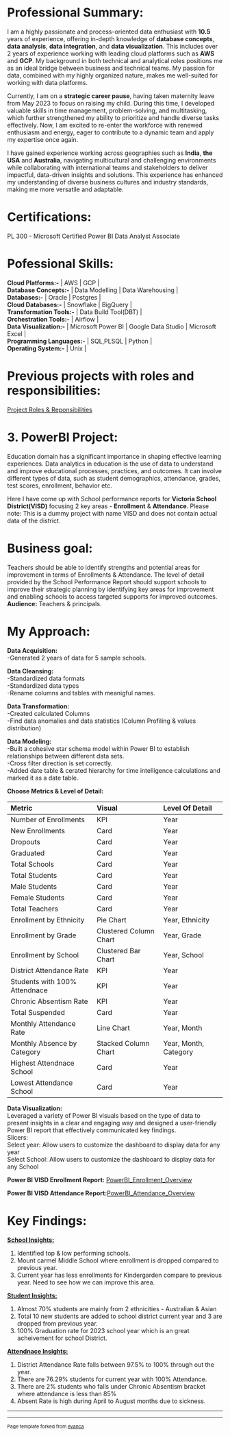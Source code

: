 # Professional Summary:
I am a highly passionate and process-oriented data enthusiast with **10.5** years of experience, offering in-depth knowledge of **database concepts**, **data analysis**, **data integration**, and **data visualization**. This includes over 2 years of experience working with leading cloud platforms such as **AWS** and **GCP**.
My background in both technical and analytical roles positions me as an ideal bridge between business and technical teams. My passion for data, combined with my highly organized nature, makes me well-suited for working with data platforms.

Currently, I am on a **strategic career pause**, having taken maternity leave from May 2023 to focus on raising my child. During this time, I developed valuable skills in time management, problem-solving, and multitasking, which further strengthened my ability to prioritize and handle diverse tasks effectively.
Now, I am excited to re-enter the workforce with renewed enthusiasm and energy, eager to contribute to a dynamic team and apply my expertise once again.

I have gained experience working across geographies such as **India**, **the USA** and **Australia**, navigating multicultural and challenging environments while collaborating with international teams and stakeholders to deliver impactful, data-driven insights and solutions. This experience has enhanced my understanding of diverse business cultures and industry standards, making me more versatile and adaptable. 

# Certifications:
PL 300 - Microsoft Certified Power BI Data Analyst Associate

# Pofessional Skills:
**Cloud Platforms:-**       | AWS | GCP |\
**Database Concepts:-**     | Data Modelling | Data Warehousing |\
**Databases:-**             | Oracle | Postgres |\
**Cloud Databases:-**       | Snowflake | BigQuery |\
**Transformation Tools:-**  | Data Build Tool(DBT) |\
**Orchestration Tools:-**   | Airflow |\
**Data Visualization:-**    | Microsoft Power BI | Google Data Studio | Microsoft Excel |\
**Programming Languages:-** | SQL,PLSQL | Python |\
**Operating System:-**      | Unix |

# Previous projects with roles and responsibilities:
[Project Roles & Reponsibilities](https://github.com/anuja0507/Portfolio-AnujaDeshpande/blob/292f99be533721eb318ee218c0c2c854e4126fe5/2_Projects_Roles_%26_Responsibilities.md)

# 3. PowerBI Project:
Education domain has a significant importance in shaping effective learning experiences. 
Data analytics in education is the use of data to understand and improve educational processes, practices, and outcomes. 
It can involve different types of data, such as student demographics, attendance, grades, test scores, enrollment, behavior etc. 

Here I have come up with School performance reports for **Victoria School District(VISD)** focusing 2 key areas - **Enrollment** & **Attendance**.
Please note: This is a dummy project with name VISD and does not contain actual data of the district.

# Business goal: 
Teachers should be able to identify strengths and potential areas for improvement in terms of Enrollments & Attendance. 
The level of detail provided by the School Performance Report should support schools to improve their 
strategic planning by identifying key areas for improvement and enabling schools to access targeted supports 
for improved outcomes.\
**Audience:**
Teachers & principals.

# My Approach:

**Data Acquisition:**\
-Generated 2 years of data for 5 sample schools.

**Data Cleansing:**\
-Standardized data formats\
-Standardized data types\
-Rename columns and tables with meanigful names.

**Data Transformation:**\
-Created calculated Columns\
-Find data anomalies and data statistics (Column Profiling & values distribution)

**Data Modeling:**\
-Built a cohesive star schema model within Power BI to establish relationships between different data sets.\
-Cross filter direction is set correctly.\
-Added date table & cerated hierarchy for time intelligence calculations and marked it as a date table.

**Choose Metrics & Level of Detail:**

|Metric |Visual |Level Of Detail |
|:------|:------|:---------------|
|Number of Enrollments|KPI|Year|
|New Enrollments|Card|Year|
|Dropouts|Card|Year|
|Graduated|Card|Year|
|Total Schools|Card|Year|
|Total Students|Card|Year|
|Male Students|Card|Year|
|Female Students|Card|Year|
|Total Teachers|Card|Year|
|Enrollment by Ethnicity|Pie Chart|Year, Ethnicity|
|Enrollment by Grade|Clustered Column Chart|Year, Grade|
|Enrollment by School|Clustered Bar Chart|Year, School|
|District Attendance Rate|KPI|Year|
|Students with 100% Attendnace|KPI|Year|
|Chronic Absentism Rate|KPI|Year|
|Total Suspended|Card|Year|
|Monthly Attendance Rate|Line Chart|Year, Month|
|Monthly Absence by Category|Stacked Column Chart|Year, Month, Category|
|Highest Attendnace School|Card|Year|
|Lowest Attendance School|Card|Year|


**Data Visualization:**\
Leveraged a variety of Power BI visuals based on the type of data to present insights in a clear and engaging way and designed a user-friendly Power BI report that effectively communicated key findings.\
Slicers:\
Select year: Allow users to customize the dashboard to display data for any year\
Select School: Allow users to customize the dashboard to display data for any School

**Power BI VISD Enrollment Report:** [PowerBI_Enrollment_Overview](https://github.com/anuja0507/Portfolio-AnujaDeshpande/blob/f5ec30b5d28e483d07a0f21f74db79eb22937eca/3_PowerBI_School_Project_Enrollment_Overview.jpg)

**Power BI VISD Attendance Report:**[PowerBI_Attendance_Overview](https://github.com/anuja0507/Portfolio-AnujaDeshpande/blob/02eb7b458c3808e36514958f13b98fa330a348f2/3_PowerBI_School_Project_Attendance_Overview.jpg)


# Key Findings:

**<ins>School Insights:</ins>**
1. Identified top & low performing schools.
2. Mount carmel Middle School where enrollment is dropped compared to previous year.
3. Current year has less enrollments for Kindergarden compare to previous year. Need to see how we can improve this area.

**<ins>Student Insights:</ins>**
1. Almost 70% students are mainly from 2 ethnicities - Australian & Asian
2. Total 10 new students are added to school district current year and 3 are dropped from previous year.
3. 100% Graduation rate for 2023 school year which is an great acheivement for school District.

**<ins>Attendnace Insights:</ins>**
1. District Attendance Rate falls between 97.5% to 100% through out the year.
2. There are 76.29% students for current year with 100% Attendance.
3. There are 2% students who falls under Chronic Absentism bracket where attendance is less than 85%
4. Absent Rate is high during April to August months due to sickness.


---




---
<p style="font-size:11px">Page template forked from <a href="https://github.com/evanca/quick-portfolio">evanca</a></p>
<!-- Remove above link if you don't want to attibute -->
